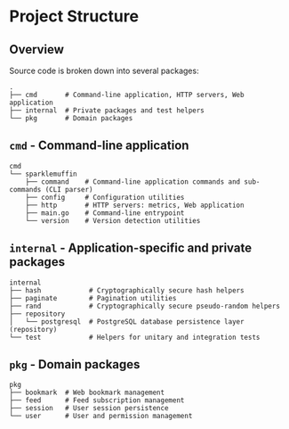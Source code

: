 # Project Structure
## Overview
Source code is broken down into several packages:

```shell
.
├── cmd       # Command-line application, HTTP servers, Web application
├── internal  # Private packages and test helpers
└── pkg       # Domain packages
```

## `cmd` - Command-line application
```shell
cmd
└── sparklemuffin
    ├── command    # Command-line application commands and sub-commands (CLI parser)
    ├── config     # Configuration utilities
    ├── http       # HTTP servers: metrics, Web application
    ├── main.go    # Command-line entrypoint
    └── version    # Version detection utilities
```

## `internal` - Application-specific and private packages
```shell
internal
├── hash            # Cryptographically secure hash helpers
├── paginate        # Pagination utilities
├── rand            # Cryptographically secure pseudo-random helpers
├── repository
│   └── postgresql  # PostgreSQL database persistence layer (repository)
└── test            # Helpers for unitary and integration tests
```


## `pkg` - Domain packages
```shell
pkg
├── bookmark  # Web bookmark management
├── feed      # Feed subscription management
├── session   # User session persistence
└── user      # User and permission management
```
